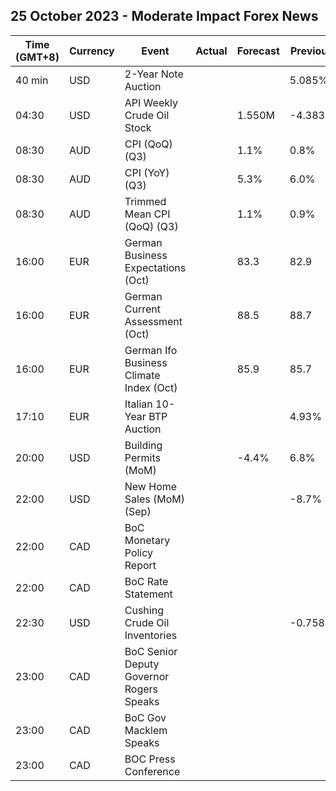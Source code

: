 ## 25 October 2023 - Moderate Impact Forex News

| Time (GMT+8) | Currency | Event | Actual | Forecast | Previous |
|------|----------|-------|--------|----------|----------|
| 40 min | USD | 2-Year Note Auction |  |  | 5.085% |
| 04:30 | USD | API Weekly Crude Oil Stock |  | 1.550M | -4.383M |
| 08:30 | AUD | CPI (QoQ) (Q3) |  | 1.1% | 0.8% |
| 08:30 | AUD | CPI (YoY) (Q3) |  | 5.3% | 6.0% |
| 08:30 | AUD | Trimmed Mean CPI (QoQ) (Q3) |  | 1.1% | 0.9% |
| 16:00 | EUR | German Business Expectations (Oct) |  | 83.3 | 82.9 |
| 16:00 | EUR | German Current Assessment (Oct) |  | 88.5 | 88.7 |
| 16:00 | EUR | German Ifo Business Climate Index (Oct) |  | 85.9 | 85.7 |
| 17:10 | EUR | Italian 10-Year BTP Auction |  |  | 4.93% |
| 20:00 | USD | Building Permits (MoM) |  | -4.4% | 6.8% |
| 22:00 | USD | New Home Sales (MoM) (Sep) |  |  | -8.7% |
| 22:00 | CAD | BoC Monetary Policy Report |  |  |  |
| 22:00 | CAD | BoC Rate Statement |  |  |  |
| 22:30 | USD | Cushing Crude Oil Inventories |  |  | -0.758M |
| 23:00 | CAD | BoC Senior Deputy Governor Rogers Speaks |  |  |  |
| 23:00 | CAD | BoC Gov Macklem Speaks |  |  |  |
| 23:00 | CAD | BOC Press Conference |  |  |  |
